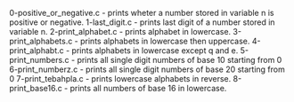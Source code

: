 0-positive_or_negative.c - prints wheter a number stored in variable n is positive or negative.
1-last_digit.c - prints last digit of a number stored in variable n.
2-print_alphabet.c - prints alphabet in lowercase.
3-print_alphabets.c - prints alphabets in lowercase then uppercase.
4-print_alphabt.c - prints alphabets in lowercase except q and e.
5-print_numbers.c - prints all single digit numbers of base 10 starting from 0
6-print_numberz.c - prints all single digit numbers of base 20 starting from 0
7-print_tebahpla.c - prints lowercase alphabets in reverse.
8-print_base16.c - prints all numbers of base 16 in lowercase.

